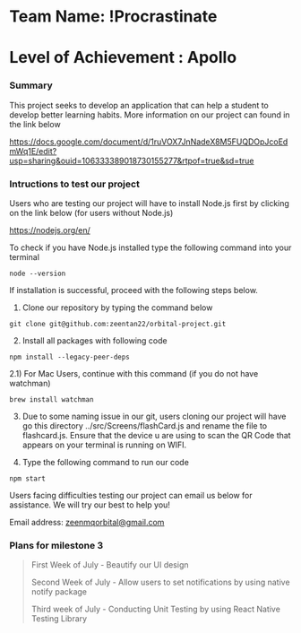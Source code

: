 # Team Name: !Procrastinate
# Level of Achievement : Apollo

### Summary

This project seeks to develop an application that can help a student to develop better learning habits. More information on our project can found in the link below

https://docs.google.com/document/d/1ruVOX7JnNadeX8M5FUQDOpJcoEdmWq1E/edit?usp=sharing&ouid=106333389018730155277&rtpof=true&sd=true

### Intructions to test our project

 Users who are testing our project will have to install Node.js first by clicking on the link below (for users without Node.js)
 
 https://nodejs.org/en/
 
 To check if you have Node.js installed type the following command into your terminal
 
 ```node --version```
 
 If installation is successful, proceed with the following steps below.
 
 1) Clone our repository by typing the command below
 
 ```git clone git@github.com:zeentan22/orbital-project.git```

 2) Install all packages with following code

 ```npm install --legacy-peer-deps```
 
 2.1) For Mac Users, continue with this command (if you do not have watchman)
 
 ```brew install watchman``` 
 
 3) Due to some naming issue in our git, users cloning our project will have go this directory ../src/Screens/flashCard.js and rename the file to flashcard.js. Ensure that the device u are using to scan the QR Code that appears on your terminal is running on WIFI.
 
 4) Type the following command to run our code
 
 ```npm start```
 
 Users facing difficulties testing our project can email us below for assistance. We will try our best to help you!
 
 Email address: zeenmqorbital@gmail.com
 
 ### Plans for milestone 3
 > First Week of July - Beautify our UI design
 >
 > Second Week of July - Allow users to set notifications by using native notify package
 >
 > Third week of July - Conducting Unit Testing by using React Native Testing Library 
